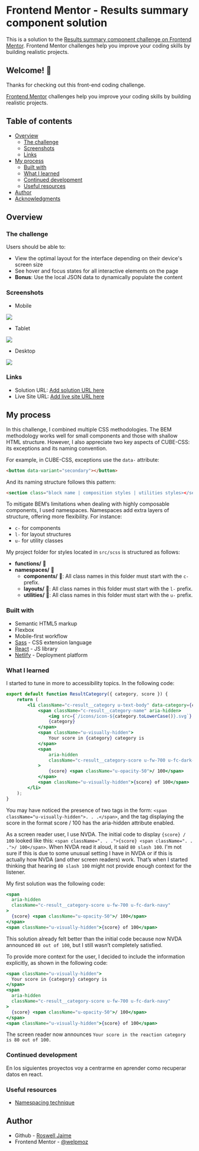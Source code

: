 # Frontend Mentor - Results summary component solution

This is a solution to the [Results summary component challenge on Frontend Mentor](https://www.frontendmentor.io/challenges/results-summary-component-CE_K6s0maV). Frontend Mentor challenges help you improve your coding skills by building realistic projects. 

## Welcome! 👋

Thanks for checking out this front-end coding challenge.

[Frontend Mentor](https://www.frontendmentor.io) challenges help you improve your coding skills by building realistic projects.

## Table of contents

- [Overview](#overview)
  - [The challenge](#the-challenge)
  - [Screenshots](#screenshots)
  - [Links](#links)
- [My process](#my-process)
  - [Built with](#built-with)
  - [What I learned](#what-i-learned)
  - [Continued development](#continued-development)
  - [Useful resources](#useful-resources)
- [Author](#author)
- [Acknowledgments](#acknowledgments)

## Overview

### The challenge

Users should be able to:

- View the optimal layout for the interface depending on their device's screen size
- See hover and focus states for all interactive elements on the page
- **Bonus**: Use the local JSON data to dynamically populate the content

### Screenshots

- Mobile

![](./design/mobile.jpeg)

- Tablet

![](./design/tablet.jpeg)

- Desktop

![](./design/desktop.jpeg)

### Links

- Solution URL: [Add solution URL here](https://github.com/welpmoz/results-summary-component/)
- Live Site URL: [Add live site URL here](https://whimsical-kataifi-040fe1.netlify.app/)

## My process

In this challenge, I combined multiple CSS methodologies. The BEM methodology works well for small components and those with shallow HTML structure. However, I also appreciate two key aspects of CUBE-CSS: its exceptions and its naming convention.

For example, in CUBE-CSS, exceptions use the `data-` attribute:

```html
<button data-variant="secondary"></button>
```

And its naming structure follows this pattern:

```html
<section class="block name | composition styles | utilities styles></section
```

To mitigate BEM’s limitations when dealing with highly composable components, I used namespaces. Namespaces add extra layers of structure, offering more flexibility. For instance:

- `c-` for components
- `l-` for layout structures
- `u-` for utility classes

My project folder for styles located in `src/scss` is structured as follows:

- **functions/** 📂
- **namespaces/** 📂  
    - **components/** 📂: All class names in this folder must start with the `c-` prefix.
    - **layouts/** 📂: All class names in this folder must start with the `l-` prefix.
    - **utilities/** 📂: All class names in this folder must start with the `u-` prefix.



### Built with

- Semantic HTML5 markup
- Flexbox
- Mobile-first workflow
- [Sass](https://sass-lang.com/) - CSS extension language
- [React](https://reactjs.org/) - JS library
- [Netlify](https://www.netlify.com/) - Deployment platform

### What I learned

I started to tune in more to accessibility topics. In the following code:

```jsx
export default function ResultCategory({ category, score }) {
	return (
		<li className="c-result__category u-text-body" data-category={category}>
			<span className="c-result__category-name" aria-hidden>
				<img src={`/icons/icon-${category.toLowerCase()}.svg`} alt="" />
				{category}
			</span>
			<span className="u-visually-hidden">
				Your score in {category} category is
			</span>
			<span
				aria-hidden
				className="c-result__category-score u-fw-700 u-fc-dark-navy"
			>
				{score} <span className="u-opacity-50">/ 100</span>
			</span>
			<span className="u-visually-hidden">{score} of 100</span>
		</li>
	);
}

```

You may have noticed the presence of two tags in the form: `<span className="u-visually-hidden">. . .</span>`, and the tag displaying the score in the format score / 100 has the aria-hidden attribute enabled.

As a screen reader user, I use NVDA. The initial code to display `{score} / 100` looked like this: `<span className=". . .">{score} <span className=". . .">/ 100</span>`. When NVDA read it aloud, it said `80 slash 100`. I'm not sure if this is due to some unusual setting I have in NVDA or if this is actually how NVDA (and other screen readers) work. That’s when I started thinking that hearing `80 slash 100` might not provide enough context for the listener.

My first solution was the following code:

```jsx
<span
  aria-hidden
  className="c-result__category-score u-fw-700 u-fc-dark-navy"
>
  {score} <span className="u-opacity-50">/ 100</span>
</span>
<span className="u-visually-hidden">{score} of 100</span>
```

This solution already felt better than the initial code because now NVDA announced `80 out of 100`, but I still wasn’t completely satisfied.

To provide more context for the user, I decided to include the information explicitly, as shown in the following code:

```jsx
<span className="u-visually-hidden">
  Your score in {category} category is
</span>
<span
  aria-hidden
  className="c-result__category-score u-fw-700 u-fc-dark-navy"
>
  {score} <span className="u-opacity-50">/ 100</span>
</span>
<span className="u-visually-hidden">{score} of 100</span>
```

The screen reader now announces `Your score in the reaction category is 80 out of 100.`

### Continued development

En los siguientes proyectos voy a centrarme en aprender como recuperar datos en react.

### Useful resources

- [Namespacing technique](https://csswizardry.com/2015/03/more-transparent-ui-code-with-namespaces/)

## Author

- Github - [Roswell Jaime](https://github.com/welpmoz)
- Frontend Mentor - [@welpmoz](https://www.frontendmentor.io/profile/welpmoz)


